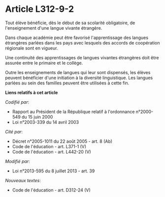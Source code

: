 # Article L312-9-2

Tout élève bénéficie, dès le début de sa scolarité obligatoire, de l'enseignement d'une langue vivante étrangère. 

Dans chaque académie peut être favorisé l'apprentissage des langues  étrangères parlées dans les pays avec lesquels des
accords de  coopération régionale sont en vigueur. 

Une continuité des apprentissages de langues vivantes étrangères doit être assurée entre le primaire et le collège. 

Outre les enseignements de langues qui leur sont dispensés, les élèves  peuvent bénéficier d'une initiation à la diversité
linguistique. Les  langues parlées au sein des familles peuvent être utilisées à cette fin.

**Liens relatifs à cet article**

_Codifié par_:

  - Rapport au Président de la République relatif à l'ordonnance n°2000-549 du 15 juin 2000
  - Loi n°2003-339 du 14 avril 2003

_Cité par_:

  - Décret n°2005-1011 du 22 août 2005 - art. 8 (Ab)
  - Code de l'éducation - art. L371-1 (V)
  - Code de l'éducation - art. L442-20 (V)

_Modifié par_:

  - Loi n°2013-595 du 8 juillet 2013 - art. 39

_Nouveaux textes_:

  - Code de l'éducation - art. D312-24 (V)
